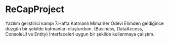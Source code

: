 # ReCapProject
Yazılım geliştirici kampı 7.Hafta Katmanlı Mimariler Ödevi
Elimden geldiğince düzgün bir şekilde katmanları oluşturdum. (Business, DataAccess, ConsoleUI ve Entity)
İnterfaceleri uygun bir şekilde kullanmaya çalıştım.
